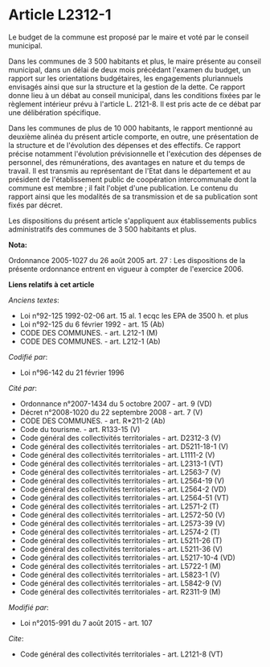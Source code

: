 # Article L2312-1

Le budget de la commune est proposé par le maire et voté par le conseil municipal. 

Dans les communes de 3 500 habitants et plus, le maire présente au conseil municipal, dans un délai de deux mois précédant
l'examen du budget, un rapport sur les orientations budgétaires, les engagements pluriannuels envisagés ainsi que sur la
structure et la gestion de la dette. Ce rapport donne lieu à un débat au conseil municipal, dans les conditions fixées par le
règlement intérieur prévu à l'article L. 2121-8. Il est pris acte de ce débat par une délibération spécifique. 

Dans les communes de plus de 10 000 habitants, le rapport mentionné au deuxième alinéa du présent article comporte, en outre,
une présentation de la structure et de l'évolution des dépenses et des effectifs. Ce rapport précise notamment l'évolution
prévisionnelle et l'exécution des dépenses de personnel, des rémunérations, des avantages en nature et du temps de travail.
Il est transmis au représentant de l'Etat dans le département et au président de l'établissement public de coopération
intercommunale dont la commune est membre ; il fait l'objet d'une publication. Le contenu du rapport ainsi que les modalités
de sa transmission et de sa publication sont fixés par décret. 

Les dispositions du présent article s'appliquent aux établissements publics administratifs des communes de 3 500 habitants et
plus.

**Nota:**

Ordonnance 2005-1027 du 26 août 2005 art. 27 : Les dispositions de la présente ordonnance entrent en vigueur à compter de
l'exercice 2006.

**Liens relatifs à cet article**

_Anciens textes_:

  - Loi n°92-125 1992-02-06 art. 15 al. 1 ecqc les EPA de 3500 h. et plus
  - Loi n°92-125 du 6 février 1992 - art. 15 (Ab)
  - CODE DES COMMUNES. - art. L212-1 (M)
  - CODE DES COMMUNES. - art. L212-1 (Ab)

_Codifié par_:

  - Loi n°96-142 du 21 février 1996

_Cité par_:

  - Ordonnance n°2007-1434 du 5 octobre 2007 - art. 9 (VD)
  - Décret n°2008-1020 du 22 septembre 2008 - art. 7 (V)
  - CODE DES COMMUNES. - art. R*211-2 (Ab)
  - Code du tourisme. - art. R133-15 (V)
  - Code général des collectivités territoriales - art. D2312-3 (V)
  - Code général des collectivités territoriales - art. D5211-18-1 (V)
  - Code général des collectivités territoriales - art. L1111-2 (V)
  - Code général des collectivités territoriales - art. L2313-1 (VT)
  - Code général des collectivités territoriales - art. L2563-7 (V)
  - Code général des collectivités territoriales - art. L2564-19 (V)
  - Code général des collectivités territoriales - art. L2564-2 (VD)
  - Code général des collectivités territoriales - art. L2564-51 (VT)
  - Code général des collectivités territoriales - art. L2571-2 (T)
  - Code général des collectivités territoriales - art. L2572-50 (V)
  - Code général des collectivités territoriales - art. L2573-39 (V)
  - Code général des collectivités territoriales - art. L2574-2 (T)
  - Code général des collectivités territoriales - art. L5211-26 (T)
  - Code général des collectivités territoriales - art. L5211-36 (V)
  - Code général des collectivités territoriales - art. L5217-10-4 (VD)
  - Code général des collectivités territoriales - art. L5722-1 (M)
  - Code général des collectivités territoriales - art. L5823-1 (V)
  - Code général des collectivités territoriales - art. L5842-9 (V)
  - Code général des collectivités territoriales - art. R2311-9 (M)

_Modifié par_:

  - Loi n°2015-991 du 7 août 2015 - art. 107

_Cite_:

  - Code général des collectivités territoriales - art. L2121-8 (VT)
